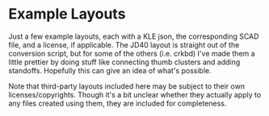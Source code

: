 # Example Layouts
Just a few example layouts, each with a KLE json, the corresponding SCAD file, and a license, if applicable. The JD40 layout is straight out of the conversion script, but for some of the others (i.e. crkbd) I've made them a little prettier by doing stuff like connecting thumb clusters and adding standoffs. Hopefully this can give an idea of what's possible.

Note that third-party layouts included here may be subject to their own licenses/copyrights. Though it's a bit unclear whether they actually apply to any files created using them, they are included for completeness.

